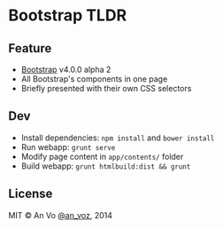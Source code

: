 Bootstrap TLDR
========

## Feature

* [Bootstrap](http://v4-alpha.getbootstrap.com/) v4.0.0 alpha 2
* All Bootstrap's components in one page
* Briefly presented with their own CSS selectors

## Dev

* Install dependencies: `npm install` and `bower install`
* Run webapp: `grunt serve`
* Modify page content in `app/contents/` folder
* Build webapp: `grunt htmlbuild:dist && grunt`

## License
MIT © An Vo [@an_voz](https://twitter.com/an_voz), 2014
